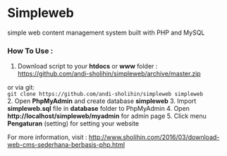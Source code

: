 # Simpleweb
simple web content management system built with PHP and MySQL

### How To Use :

1. Download script to your **htdocs** or **www** folder :  
  https://github.com/andi-sholihin/simpleweb/archive/master.zip  

  or via git:  
  `git clone https://github.com/andi-sholihin/simpleweb simpleweb`  
2. Open **PhpMyAdmin** and create database **simpleweb**
3. Import **simpleweb.sql** file in **database** folder to PhpMyAdmin
4. Open **http://localhost/simpleweb/myadmin** for admin page
5. Click menu **Pengaturan** (setting) for setting your website

For more information, visit : http://www.sholihin.com/2016/03/download-web-cms-sederhana-berbasis-php.html
